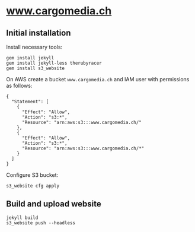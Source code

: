 www.cargomedia.ch
=================

Initial installation
--------------------

Install necessary tools:
```
gem install jekyll
gem install jekyll-less therubyracer
gem install s3_website
```

On AWS create a bucket `www.cargomedia.ch` and IAM user with permissions as follows:
```
{
  "Statement": [
    {
      "Effect": "Allow",
      "Action": "s3:*",
      "Resource": "arn:aws:s3:::www.cargomedia.ch/"
    },
    {
      "Effect": "Allow",
      "Action": "s3:*",
      "Resource": "arn:aws:s3:::www.cargomedia.ch/*"
    }
  ]
}
```

Configure S3 bucket:
```
s3_website cfg apply
```

Build and upload website
------------------------

```
jekyll build
s3_website push --headless
```

